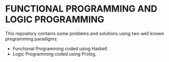 # FUNCTIONAL PROGRAMMING AND LOGIC PROGRAMMING

This repository contains some problems and solutions using two well known programming paradigms:
- Functional Programming coded using Haskell.
- Logic Programming coded using Prolog.
